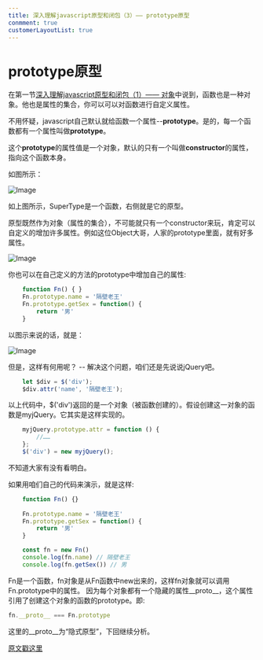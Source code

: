 ```yaml
---
title: 深入理解javascript原型和闭包（3）—— prototype原型
conmment: true
customerLayoutList: true
---
```


# prototype原型

在第一节[深入理解javascript原型和闭包（1）—— 对象](https://dojay.cn/fe/js1.html)中说到，函数也是一种对象。他也是属性的集合，你可以可以对函数进行自定义属性。

不用怀疑，javascript自己默认就给函数一个属性--**prototype**。是的，每一个函数都有一个属性叫做**prototype**。

这个**prototype**的属性值是一个对象，默认的只有一个叫做**constructor**的属性，指向这个函数本身。

如图所示：
    
<picture>
  <source srcset="/prototype/superType.jpg">
  <img class="search-snap" alt="Image">
</picture>

如上图所示，SuperType是一个函数，右侧就是它的原型。

原型既然作为对象（属性的集合），不可能就只有一个constructor来玩，肯定可以自定义的增加许多属性。例如这位Object大哥，人家的prototype里面，就有好多属性。

<picture>
  <source srcset="/prototype/object.jpg">
  <img class="search-snap" alt="Image">
</picture>

你也可以在自己定义的方法的prototype中增加自己的属性:

```js
    function Fn() { }
    Fn.prototype.name = '隔壁老王'
    Fn.prototype.getSex = function() {
        return '男'
    }
```
以图示来说的话，就是：

<picture>
  <source srcset="/prototype/fn.jpg">
  <img class="search-snap" alt="Image">
</picture>

但是，这样有何用呢？ -- 解决这个问题，咱们还是先说说jQuery吧。

```js
    let $div = $('div');
    $div.attr('name', '隔壁老王');
```

以上代码中，$('div')返回的是一个对象（被函数创建的）。假设创建这一对象的函数是myjQuery。它其实是这样实现的。

``` js
    myjQuery.prototype.attr = function () {
        //……
    };
    $('div') = new myjQuery();
```
不知道大家有没有看明白。

如果用咱们自己的代码来演示，就是这样:

```js
    function Fn() {}
    
    Fn.prototype.name = '隔壁老王'
    Fn.prototype.getSex = function() {
        return '男'
    }

    const fn = new Fn()
    console.log(fn.name) // 隔壁老王
    console.log(fn.getSex()) // 男 
```

Fn是一个函数，fn对象是从Fn函数中new出来的，这样fn对象就可以调用Fn.prototype中的属性。
因为每个对象都有一个隐藏的属性__proto__，这个属性引用了创建这个对象的函数的prototype。即:
```js
fn.__proto__ === Fn.prototype
```
这里的__proto__为“隐式原型”，下回继续分析。

[原文戳这里](https://www.cnblogs.com/wangfupeng1988/p/3978131.html)